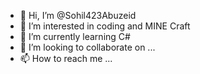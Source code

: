 - 👋 Hi, I’m @Sohil423Abuzeid
- 👀 I’m interested in coding and MINE Craft
- 🌱 I’m currently learning C#
- 💞️ I’m looking to collaborate on ...
- 📫 How to reach me ...

<!---
Sohil423Abuzeid/Sohil423Abuzeid is a ✨ special ✨ repository because its `README.md` (this file) appears on your GitHub profile.
You can click the Preview link to take a look at your changes.
--->
